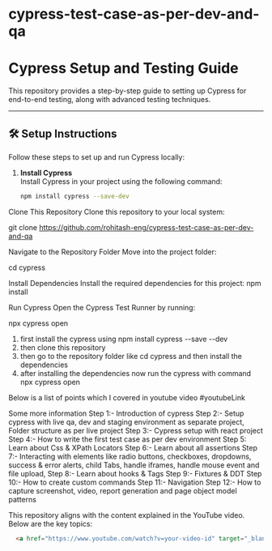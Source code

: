 # cypress-test-case-as-per-dev-and-qa
# Cypress Setup and Testing Guide  

This repository provides a step-by-step guide to setting up Cypress for end-to-end testing, along with advanced testing techniques.  

---

## 🛠️ Setup Instructions  

Follow these steps to set up and run Cypress locally:  

1. **Install Cypress**  
   Install Cypress in your project using the following command:  
   ```bash  
   npm install cypress --save-dev  

Clone This Repository
Clone this repository to your local system:

   git clone <https://github.com/rohitash-eng/cypress-test-case-as-per-dev-and-qa> 

Navigate to the Repository Folder
Move into the project folder:

cd cypress 

Install Dependencies
Install the required dependencies for this project:
npm install

Run Cypress
Open the Cypress Test Runner by running:

npx cypress open 

1. first install the cypress using npm install cypress --save --dev
2. then clone this repository
3. then go to the repository folder like cd cypress and then install the dependencies
4. after installing the dependencies now run the cypress with command npx cypress open

Below is a list of points which I covered in youtube video #youtubeLink

Some more information
Step 1:- Introduction of cypress
Step 2:- Setup cypress with live qa, dev and staging environment as separate project, Folder structure as per live project
Step 3:- Cypress setup with react project
Step 4:- How to write the first test case as per dev environment 
Step 5: Learn about Css & XPath Locators
Step 6:- Learn about all assertions
Step 7:- Interacting with elements like radio buttons, checkboxes, dropdowns, success & error alerts, child Tabs, handle iframes, handle mouse event and file upload, 
Step 8:- Learn about hooks & Tags
Step 9:- Fixtures & DDT 
Step 10:- How to create custom commands
Step 11:- Navigation 
Step 12:- How to capture screenshot, video, report generation and page object model patterns


This repository aligns with the content explained in the YouTube video. Below are the key topics:
```html
  <a href="https://www.youtube.com/watch?v=your-video-id" target="_blank">Watch the YouTube Video</a>
  

